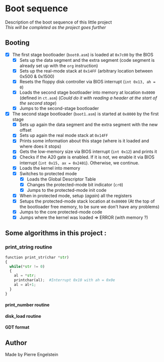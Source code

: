 # Boot sequence #
Description of the boot sequence of this little project
<br>
*This will be completed as the project goes further*
<br>

## Booting
- [x] The first stage bootloader (`boot0.asm`) is loaded at `0x7c00` by the BIOS
  - [x] Sets up the data segment and the extra segment (code segment is already set up with the `org` instruction)
  - [x] Sets up the real-mode stack at `0x14FF` (arbitrary location between 0x500 & 0x1500)
  - [x] Resets the floppy disk controller via BIOS interrupt (`int 0x13, ah = 0`)
  - [x] Loads the second stage bootloader into memory at location `0x8000` (defined in `ct.asm`)  (*Could do it with reading a header at the start of the second stage*)
  - [x] Jumps to the second-stage bootloader

- [x] The second stage bootloader (`boot1.asm`) is started at `0x8000` by the first stage
  - [x] Sets up again the data segment and the extra segment with the new offset
  - [x] Sets up again the real mode stack at `0x14FF`
  - [x] Prints some information about this stage (where is it loaded and where does it stops)
  - [x] Gets the low-memory size via BIOS interrupt (`int 0x12`) and prints it
  - [x] Checks if the A20 gate is enabled. If it is not, we enable it via BIOS interrupt (`int 0x15, ax = 0x2401`). Otherwise, we continue.
  - [x] Loads the kernel into memory
  - [x] Switches to protected mode
    - [x] Loads the Global Descriptor Table
    - [x] Changes the protected-mode bit indicator (`cr0`)
    - [x] Jumps to the protected-mode init code
  - [x] When in protected mode, setup (*again*) all the registers
  - [x] Setups the protected-mode stack location at `0x80000` (At the top of the bootloader free memory, to be sure we don't have any problems)
  - [x] Jumps to the core protected-mode code
  - [x] Jumps where the kernel was loaded  => ERROR (with memory ?)

## Some algorithms in this project :
### print_string routine
```python
function print_str(char *str)
{
  while(*str != 0)
  {
    al = *str;
    printchar(al);  #Interrupt 0x10 with ah = 0x0e
    al = al+1;
  }
}
```
#### print_number routine
#### disk_load routine
#### GDT format
## Author
Made by Pierre Engelstein
